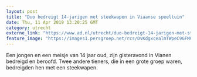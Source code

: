 ```yaml
---
layout: post
title: "Duo bedreigt 14-jarigen met steekwapen in Viaanse speeltuin"
date: Thu, 11 Apr 2019 13:20:25 GMT
category: utrecht
externe_link: "https://www.ad.nl/utrecht/duo-bedreigt-14-jarigen-met-steekwapen-in-viaanse-speeltuin~af3bf029/"
feature_image: "https://images1.persgroep.net/rcs/DvKdgxcealmTWpeC9GFMC5GqzVg/diocontent/135140006/_fitwidth/400/?appId=21791a8992982cd8da851550a453bd7f&quality=0.7"
---
```


Een jongen en een meisje van 14 jaar oud, zijn gisteravond in Vianen bedreigd en beroofd. Twee andere tieners, die in een grote groep waren, bedreigden hen met een steekwapen.
